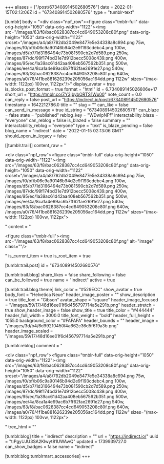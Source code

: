 +++
aliases = ["/post/673408914502680576"]
date = 2022-01-15T02:13:06Z
id = "673408914502680576"
type = "tumblr-text"

[tumblr]
body = "<div class=\"npf_row\"><figure class=\"tmblr-full\" data-orig-height=\"1050\" data-orig-width=\"1122\"><img src=\"/images/63/f8/bac0628387cc4cd649053208c80f.png\" data-orig-height=\"1050\" data-orig-width=\"1122\" srcset=\"/images/a4/a8/792db2049e8477e5e34338a8c994.png 75w, /images/f0/bf/b06c9a90146b94d2e9f193cdebc4.png 100w, /images/d5/b7/1d3166494e73b081590cb2d7d589.png 250w, /images/87/dc/99f174bd31e7d912becc5008c439.png 400w, /images/95/ec/1a39ac61d42aa408eb567562b351.png 500w, /images/ee/4a/8ca1a4e99ac6b7ff62fae2691e27.png 540w, /images/63/f8/bac0628387cc4cd649053208c80f.png 640w, /images/a0/76/4f1be881626239e205056ac164dd.png 1122w\" sizes=\"(max-width: 1122px) 100vw, 1122px\"/></figure></div>"
display_avatar = true
is_blocks_post_format = true
format = "html"
id = 6.734089145026806e+17
short_url = "https://tmblr.co/ZY3jbybORTS1Wu00"
note_count = 0.0
can_reply = false
post_url = "https://indirect.io/post/673408914502680576"
timestamp = 1642212786.0
title = ""
slug = ""
can_like = false
can_send_in_message = true
id_string = "673408914502680576"
can_blaze = false
state = "published"
reblog_key = "WDwlpNFf"
interactability_blaze = "everyone"
can_reblog = false
is_blazed = false
summary = ""
interactability_reblog = "everyone"
type = "text"
is_blaze_pending = false
blog_name = "indirect"
date = "2022-01-15 02:13:06 GMT"
should_open_in_legacy = false

[[tumblr.trail]]
content_raw = "<p><div class=\"npf_row\"><figure class=\"tmblr-full\" data-orig-height=\"1050\" data-orig-width=\"1122\"><img src=\"/images/63/f8/bac0628387cc4cd649053208c80f.png\" data-orig-height=\"1050\" data-orig-width=\"1122\" srcset=\"/images/a4/a8/792db2049e8477e5e34338a8c994.png 75w, /images/f0/bf/b06c9a90146b94d2e9f193cdebc4.png 100w, /images/d5/b7/1d3166494e73b081590cb2d7d589.png 250w, /images/87/dc/99f174bd31e7d912becc5008c439.png 400w, /images/95/ec/1a39ac61d42aa408eb567562b351.png 500w, /images/ee/4a/8ca1a4e99ac6b7ff62fae2691e27.png 540w, /images/63/f8/bac0628387cc4cd649053208c80f.png 640w, /images/a0/76/4f1be881626239e205056ac164dd.png 1122w\" sizes=\"(max-width: 1122px) 100vw, 1122px\"></figure></div></p>"
content = "<p><figure class=\"tmblr-full\"><img src=\"/images/63/f8/bac0628387cc4cd649053208c80f.png\" alt=\"image\" class=\"\"/></figure></p>"
is_current_item = true
is_root_item = true

[tumblr.trail.post]
id = "673408914502680576"

[tumblr.trail.blog]
share_likes = false
share_following = false
can_be_followed = true
name = "indirect"
active = true

[tumblr.trail.blog.theme]
link_color = "#529ECC"
show_avatar = true
body_font = "Helvetica Neue"
header_image_poster = ""
show_description = true
title_font = "Gibson"
avatar_shape = "square"
header_image_focused = "/images/59/17/48d16ee01f6d456797714a5e291b.png"
header_stretch = true
show_header_image = false
show_title = true
title_color = "#444444"
header_full_width = 3000.0
title_font_weight = "bold"
header_full_height = 1055.0
background_color = "#FAFAFA"
header_bounds = ""
header_image = "/images/3d/b4/6d99210450f4a662c36d5f619a3b.png"
header_image_scaled = "/images/59/17/48d16ee01f6d456797714a5e291b.png"

[tumblr.reblog]
comment = "<p><div class=\"npf_row\"><figure class=\"tmblr-full\" data-orig-height=\"1050\" data-orig-width=\"1122\"><img src=\"/images/63/f8/bac0628387cc4cd649053208c80f.png\" data-orig-height=\"1050\" data-orig-width=\"1122\" srcset=\"/images/a4/a8/792db2049e8477e5e34338a8c994.png 75w, /images/f0/bf/b06c9a90146b94d2e9f193cdebc4.png 100w, /images/d5/b7/1d3166494e73b081590cb2d7d589.png 250w, /images/87/dc/99f174bd31e7d912becc5008c439.png 400w, /images/95/ec/1a39ac61d42aa408eb567562b351.png 500w, /images/ee/4a/8ca1a4e99ac6b7ff62fae2691e27.png 540w, /images/63/f8/bac0628387cc4cd649053208c80f.png 640w, /images/a0/76/4f1be881626239e205056ac164dd.png 1122w\" sizes=\"(max-width: 1122px) 100vw, 1122px\"></figure></div></p>"
tree_html = ""

[tumblr.blog]
title = "indirect"
description = ""
url = "https://indirect.io/"
uuid = "t:PgyUJU3SA2Klwyt81UWAwQ"
updated = 1739939727.0
can_show_badges = false
name = "indirect"

[tumblr.blog.tumblrmart_accessories]
+++
